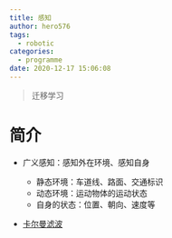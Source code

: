 ```yaml
---
title: 感知
author: hero576
tags:
  - robotic
categories:
  - programme
date: 2020-12-17 15:06:08
---
```

> 迁移学习
<!-- more -->

# 简介

- 广义感知：感知外在环境、感知自身
  - 静态环境：车道线、路面、交通标识
  - 动态环境：运动物体的运动状态
  - 自身的状态：位置、朝向、速度等



- [卡尔曼滤波](https://blog.guoming576.cn/2020/11/01/SLAM/#%E5%8D%A1%E5%B0%94%E6%9B%BC%E6%BB%A4%E6%B3%A2)



